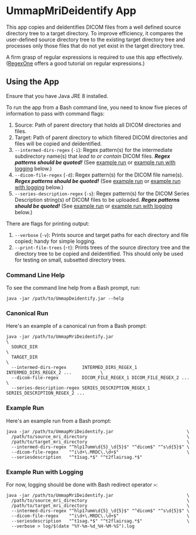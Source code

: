 # UmmapMriDeidentify App

This app copies and deïdentifies DICOM files from a well defined source directory tree to a target directory. To improve efficiency, it compares the user-defined source directory tree to the existing target directory tree and processes only those files that do not yet exist in the target directory tree.

A firm grasp of regular expressions is required to use this app effectively. ([RegexOne](https://regexone.com/) offers a good tutorial on regular expressions.)

## Using the App

Ensure that you have Java JRE 8 installed.

To run the app from a Bash command line, you need to know five pieces of information to pass with command flags:

1. Source: Path of parent directory that holds all DICOM directories and files.
2. Target: Path of parent directory to which filtered DICOM directories and files will be copied and deïdentified.
3. `--intermed-dirs-regex` (`-i`): Regex pattern(s) for the intermediate subdirectory name(s) that _lead to or contain_ DICOM files. _**Regex patterns should be quoted!**_ (See [example run](https://gitlab.com/ldnicolasmay/ummapmrideidentify/#example-run) or [example run with logging](https://gitlab.com/ldnicolasmay/ummapmrideidentify/#example-run-with-logging) below.)
4. `--dicom-file-regex` (`-d`): Regex pattern(s) for the DICOM file name(s). _**Regex patterns should be quoted!**_ (See [example run](https://gitlab.com/ldnicolasmay/ummapmrideidentify/#example-run) or [example run with logging](https://gitlab.com/ldnicolasmay/ummapmrideidentify/#example-run-with-logging) below.)
5. `--series-description-regex` (`-s`): Regex pattern(s) for the DICOM Series Description string(s) of DICOM files to be uploaded. _**Regex patterns should be quoted!**_ (See [example run](https://gitlab.com/ldnicolasmay/ummapmrideidentify/#example-run) or [example run with logging](https://gitlab.com/ldnicolasmay/ummapmrideidentify/#example-run-with-logging) below.)

There are flags for printing output:

1. `--verbose` (`-v`): Prints source and target paths for each directory and file copied; handy for simple logging.
2. `--print-file-trees` (-`t`): Prints trees of the source directory tree and the directory tree to be copied and deïdentified. This should only be used for testing on small, subsetted directory trees.

### Command Line Help

To see the command line help from a Bash prompt, run:

```
java -jar /path/to/UmmapDeidentify.jar --help
```

### Canonical Run

Here's an example of a canonical run from a Bash prompt:

```
java -jar /path/to/UmmapMriDeidentify.jar                                              \
  SOURCE_DIR                                                                           \
  TARGET_DIR                                                                           \
  --intermed-dirs-regex      INTERMED_DIRS_REGEX_1 INTERMED_DIRS_REGEX_2 ...           \
  --dicom-file-regex         DICOM_FILE_REGEX_1 DICOM_FILE_REGEX_2 ...                 \
  --series-description-regex SERIES_DESCRIPTION_REGEX_1 SERIES_DESCRIPTION_REGEX_2 ...
```

### Example Run

Here's an example run from a Bash prompt:

```
java -jar /path/to/UmmapMriDeidentify.jar                            \
  /path/to/source_mri_directory                                      \
  /path/to/target_mri_directory                                      \
  --intermed-dirs-regex "^hlp17umm\d{5}_\d{5}$" "^dicom$" "^s\d{5}$" \
  --dicom-file-regex    "^i\d+\.MRDC\.\d+$"                          \
  --seriesdescription   "^t1sag.*$" "^t2flairsag.*$"
```

### Example Run with Logging

For now, logging should be done with Bash redirect operator `>`:

```
java -jar /path/to/UmmapMriDeidentify.jar                            \
  /path/to/source_mri_directory                                      \
  /path/to/target_mri_directory                                      \
  --intermed-dirs-regex "^hlp17umm\d{5}_\d{5}$" "^dicom$" "^s\d{5}$" \
  --dicom-file-regex    "^i\d+\.MRDC\.\d+$"                          \
  --seriesdescription   "^t1sag.*$" "^t2flairsag.*$"                 \
  --verbose > log/$(date "%Y-%m-%d_%H-%M-%S").log
```
